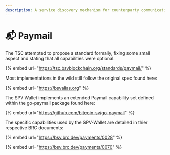 ```yaml
---
description: A service discovery mechanism for counterparty communications over web APIs.
---
```


# 📬 Paymail

The TSC attempted to propose a standard formally, fixing some small aspect and stating that all capabilities were optional.

{% embed url="https://tsc.bsvblockchain.org/standards/paymail/" %}

Most implementations in the wild still follow the original spec found here:

{% embed url="https://bsvalias.org" %}

The SPV Wallet implements an extended Paymail capability set defined within the go-paymail package found here:

{% embed url="https://github.com/bitcoin-sv/go-paymail" %}

The specific capabilities used by the SPV-Wallet are detailed in thier respective BRC documents:

{% embed url="https://bsv.brc.dev/payments/0028" %}

{% embed url="https://bsv.brc.dev/payments/0070" %}

